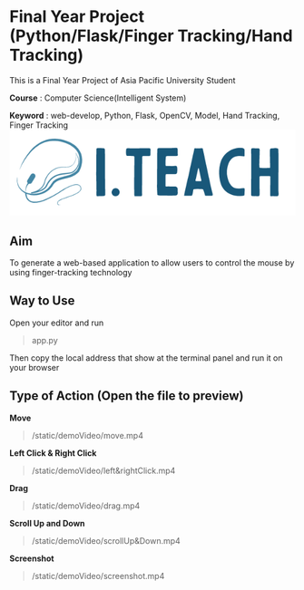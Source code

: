 # Final Year Project (Python/Flask/Finger Tracking/Hand Tracking)
This is a Final Year Project of Asia Pacific University Student

**Course** : Computer Science(Intelligent System) 

**Keyword** : web-develop, Python, Flask, OpenCV, Model, Hand Tracking, Finger Tracking 
![Logo of the webpage](/static/photos/I.Teach_logo_vertical.png)
## Aim
To generate a web-based application to allow users to control the mouse by using finger-tracking technology

## Way to Use
Open your editor and run
> app.py

Then copy the local address that show at the terminal panel and run it on your browser

## Type of Action (Open the file to preview)
**Move**
> /static/demoVideo/move.mp4

**Left Click & Right Click**
> /static/demoVideo/left&rightClick.mp4

**Drag**
> /static/demoVideo/drag.mp4

**Scroll Up and Down**
> /static/demoVideo/scrollUp&Down.mp4

**Screenshot**
> /static/demoVideo/screenshot.mp4
